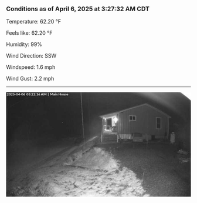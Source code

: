 ### Conditions as of April 6, 2025 at 3:27:32 AM CDT 

Temperature: 62.20 &deg;F

Feels like: 62.20 &deg;F

Humidity: 99%

Wind Direction: SSW

Windspeed: 1.6 mph

Wind Gust: 2.2 mph

---

<img src="./images/latest.jpeg"/>

